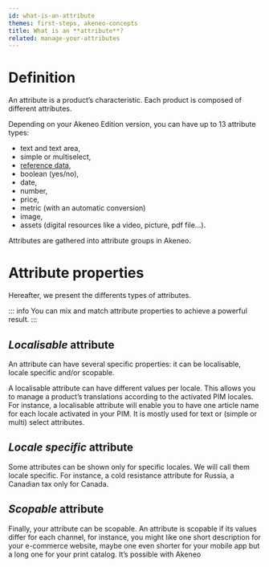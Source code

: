 ```yaml
---
id: what-is-an-attribute
themes: first-steps, akeneo-concepts
title: What is an **attribute**?
related: manage-your-attributes
---
```


# Definition

An attribute is a product’s characteristic. Each product is composed of different attributes.

Depending on your Akeneo Edition version, you can have up to 13 attribute types: 
- text and text area,
- simple or multiselect,
- [reference data](/articles/what-is-a-reference-data.html),
- boolean (yes/no),
- date,
- number, 
- price, 
- metric (with an automatic conversion) 
- image,
- assets (digital resources like a video, picture, pdf file...).

Attributes are gathered into attribute groups in Akeneo.

# Attribute properties
Hereafter, we present the differents types of attributes.

::: info
You can mix and match attribute properties to achieve a powerful result.
:::

## _Localisable_ attribute

An attribute can have several specific properties: it can be localisable, locale specific and/or scopable.

A localisable attribute can have different values per locale. This allows you to manage a product’s translations according to the activated PIM locales. For instance, a localisable attribute will enable you to have one article name for each locale activated in your PIM. It is mostly used for text or (simple or multi) select attributes.

## _Locale specific_ attribute

Some attributes can be shown only for specific locales. We will call them locale specific. For instance, a cold resistance attribute for Russia, a Canadian tax only for Canada.

## _Scopable_ attribute

Finally, your attribute can be scopable. An attribute is scopable if its values differ for each channel, for instance, you might like one short description for your e-commerce website, maybe one even shorter for your mobile app but a long one for your print catalog. It’s possible with Akeneo
